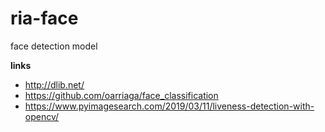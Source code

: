 # ria-face
face detection model


**links**
* http://dlib.net/
* https://github.com/oarriaga/face_classification
* https://www.pyimagesearch.com/2019/03/11/liveness-detection-with-opencv/
